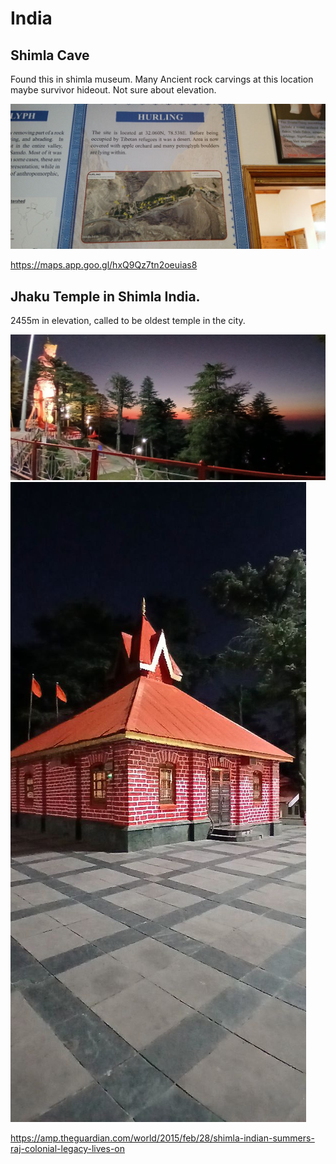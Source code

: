 # India

## Shimla Cave

Found this in shimla museum.
Many Ancient rock carvings at this location maybe survivor hideout.
Not sure about elevation.

![](img/shimla-cave.jpg)

https://maps.app.goo.gl/hxQ9Qz7tn2oeuias8

## Jhaku Temple in Shimla India. 

2455m in elevation, called to be oldest temple in the city.

![](img/jhaku1.jpg)
![](img/jhaku2.jpg)

https://amp.theguardian.com/world/2015/feb/28/shimla-indian-summers-raj-colonial-legacy-lives-on